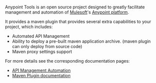 Anypoint Tools is an open source project designed to greatly facilitate management and automation of 
[Mulesoft](https://www.mulesoft.com/)'s [Anypoint platform](https://www.mulesoft.com/platform/enterprise-integration).

It provides a maven plugin that provides several extra capabilities to your project, which includes:

* Automated API Management
* Ability to deploy a pre-built maven application archive. (maven plugin can only deploy from source code)
* Maven proxy settings support

For more details see the corresponding documentation pages:

* [API Management Automation](api-management-automation.html)
* [Maven Plugin documentation](anypoint-maven-plugin/index.html)
